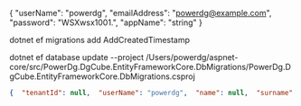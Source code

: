 {
  "userName": "powerdg",
  "emailAddress": "powerdg@example.com",
  "password": "WSXwsx1001.",
  "appName": "string"
}

dotnet ef migrations add AddCreatedTimestamp



dotnet ef database update --project /Users/powerdg/aspnet-core/src/PowerDg.DgCube.EntityFrameworkCore.DbMigrations/PowerDg.DgCube.EntityFrameworkCore.DbMigrations.csproj





```json
{  "tenantId": null,  "userName": "powerdg",  "name": null,  "surname": null,  "email": "powerdg@example.com",  "emailConfirmed": false,  "phoneNumber": null,  "phoneNumberConfirmed": false,  "twoFactorEnabled": false,  "lockoutEnabled": true,  "lockoutEnd": null,  "concurrencyStamp": "155150ac00404f048a5e4d1f41be1d06",  "isDeleted": false,  "deleterId": null,  "deletionTime": null,  "lastModificationTime": "2020-08-15T13:18:07.541712+08:00",  "lastModifierId": null,  "creationTime": "2020-08-15T13:18:07.163533+08:00",  "creatorId": null,  "id": "39f702ba-9169-29ba-250f-f5698ef57a70",  "extraProperties": {} }
```